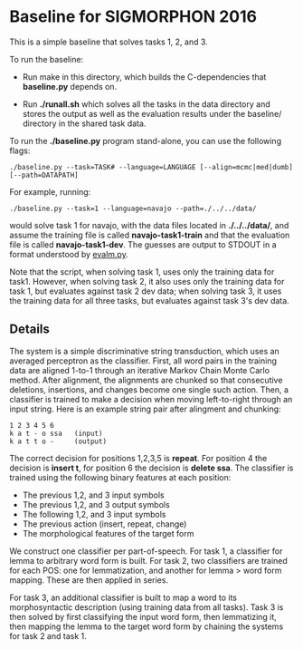 # Baseline for SIGMORPHON 2016

This is a simple baseline that solves tasks 1, 2, and 3.

To run the baseline:

* Run make in this directory, which builds the C-dependencies that **baseline.py** depends on.

* Run **./runall.sh** which solves all the tasks in the data directory and stores the output as well as the evaluation results under the baseline/ directory in the shared task data.

To run the **./baseline.py** program stand-alone, you can use the following flags:

```
./baseline.py --task=TASK# --language=LANGUAGE [--align=mcmc|med|dumb] [--path=DATAPATH]
```

For example, running:

```
./baseline.py --task=1 --language=navajo --path=./../../data/
```

would solve task 1 for navajo, with the data files located in **./../../data/**, and assume the training file is called **navajo-task1-train** and that the evaluation file is called **navajo-task1-dev**.  The guesses are output to STDOUT in a format understood by [evalm.py](https://github.com/ryancotterell/sigmorphon2016/tree/master/src).

Note that the script, when solving task 1, uses only the training data for task1.  However, when solving task 2, it also uses only the training data for task 1, but evaluates against task 2 dev data; when solving task 3, it uses the training data for all three tasks, but evaluates against task 3's dev data.

## Details

The system is a simple discriminative string transduction, which uses an averaged perceptron as the classifier.  First, all word pairs in the training data are aligned 1-to-1 through an iterative Markov Chain Monte Carlo method.  After alignment, the alignments are chunked so that consecutive deletions, insertions, and changes become one single such action.  Then, a classifier is trained to make a decision when moving left-to-right through an input string.  Here is an example string pair after alingment and chunking:

```
1 2 3 4 5 6 
k a t - o ssa   (input)
k a t t o -     (output)
```

The correct decision for positions 1,2,3,5 is **repeat**. For position 4 the decision is **insert t**, for position 6 the decision is **delete ssa**.  The classifier is trained using the following binary features at each position:

* The previous 1,2, and 3 input symbols
* The previous 1,2, and 3 output symbols
* The following 1,2, and 3 input symbols
* The previous action (insert, repeat, change)
* The morphological features of the target form

We construct one classifier per part-of-speech.  For task 1, a classifier for lemma to arbitrary word form is built.  For task 2, two classifiers are trained for each POS: one for lemmatization, and another for lemma > word form mapping.  These are then applied in series.  

For task 3, an additional classifier is built to map a word to its morphosyntactic description (using training data from all tasks).  Task 3 is then solved by first classifying the input word form, then lemmatizing it, then mapping the lemma to the target word form by chaining the systems for task 2 and task 1.

